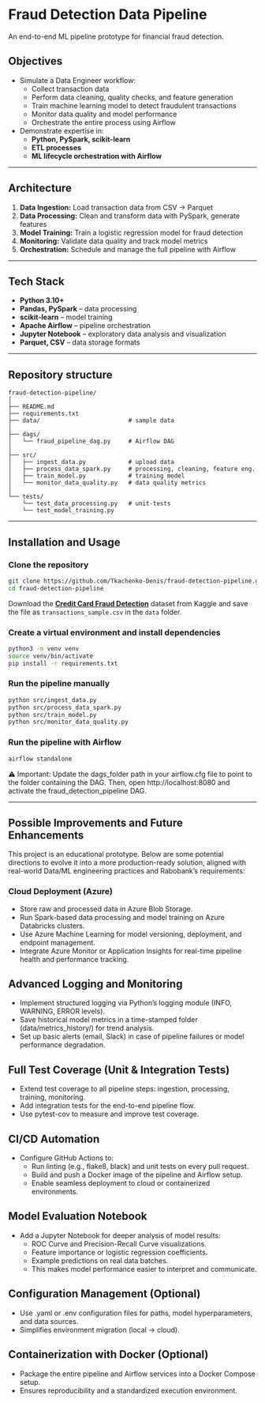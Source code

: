 # Fraud Detection Data Pipeline

An end-to-end ML pipeline prototype for financial fraud detection.

## Objectives

- Simulate a Data Engineer workflow:
  - Collect transaction data
  - Perform data cleaning, quality checks, and feature generation
  - Train machine learning model to detect fraudulent transactions
  - Monitor data quality and model performance
  - Orchestrate the entire process using Airflow
- Demonstrate expertise in:
  - **Python, PySpark, scikit-learn**
  - **ETL processes**
  - **ML lifecycle orchestration with Airflow**

---

## Architecture

1. **Data Ingestion:** Load transaction data from CSV → Parquet  
2. **Data Processing:** Clean and transform data with PySpark, generate features  
3. **Model Training:** Train a logistic regression model for fraud detection  
4. **Monitoring:** Validate data quality and track model metrics  
5. **Orchestration:** Schedule and manage the full pipeline with Airflow  

---

## Tech Stack

- **Python 3.10+**
- **Pandas, PySpark** – data processing
- **scikit-learn** – model training
- **Apache Airflow** – pipeline orchestration
- **Jupyter Notebook** – exploratory data analysis and visualization
- **Parquet, CSV** – data storage formats

---

## Repository structure

```plaintext
fraud-detection-pipeline/
│
├── README.md
├── requirements.txt
├── data/                         # sample data
│
├── dags/
│   └── fraud_pipeline_dag.py     # Airflow DAG
│
├── src/
│   ├── ingest_data.py            # upload data
│   ├── process_data_spark.py     # processing, cleaning, feature eng.
│   ├── train_model.py            # training model
│   └── monitor_data_quality.py   # data quality metrics
│
└── tests/
    └── test_data_processing.py   # unit-tests
    └── test_model_training.py

```

---

## Installation and Usage

### Clone the repository

```bash
git clone https://github.com/Tkachenko-Denis/fraud-detection-pipeline.git
cd fraud-detection-pipeline
```
Download the [**Credit Card Fraud Detection**](https://www.kaggle.com/datasets/mlg-ulb/creditcardfraud) dataset from Kaggle and save the file as `transactions_sample.csv` in the `data` folder.


### Create a virtual environment and install dependencies
```bash
python3 -m venv venv
source venv/bin/activate
pip install -r requirements.txt
```
### Run the pipeline manually
```bash
python src/ingest_data.py
python src/process_data_spark.py
python src/train_model.py
python src/monitor_data_quality.py
```
### Run the pipeline with Airflow
```bash
airflow standalone
```
⚠️ Important: Update the dags_folder path in your airflow.cfg file to point to the folder containing the DAG.
Then, open http://localhost:8080 and activate the fraud_detection_pipeline DAG.

---

## Possible Improvements and Future Enhancements
This project is an educational prototype. Below are some potential directions to evolve it into a more production-ready solution, aligned with real-world Data/ML engineering practices and Rabobank’s requirements:

### Cloud Deployment (Azure)
- Store raw and processed data in Azure Blob Storage.
- Run Spark-based data processing and model training on Azure Databricks clusters.
- Use Azure Machine Learning for model versioning, deployment, and endpoint management.
- Integrate Azure Monitor or Application Insights for real-time pipeline health and performance tracking.

## Advanced Logging and Monitoring
- Implement structured logging via Python’s logging module (INFO, WARNING, ERROR levels).
- Save historical model metrics in a time-stamped folder (data/metrics_history/) for trend analysis.
- Set up basic alerts (email, Slack) in case of pipeline failures or model performance degradation.

## Full Test Coverage (Unit & Integration Tests)
- Extend test coverage to all pipeline steps: ingestion, processing, training, monitoring.
- Add integration tests for the end-to-end pipeline flow.
- Use pytest-cov to measure and improve test coverage.

## CI/CD Automation
- Configure GitHub Actions to:
  - Run linting (e.g., flake8, black) and unit tests on every pull request.
  - Build and push a Docker image of the pipeline and Airflow setup.
  - Enable seamless deployment to cloud or containerized environments.

## Model Evaluation Notebook
- Add a Jupyter Notebook for deeper analysis of model results:
  - ROC Curve and Precision-Recall Curve visualizations.
  - Feature importance or logistic regression coefficients.
  - Example predictions on real data batches.
  - This makes model performance easier to interpret and communicate.

## Configuration Management (Optional)
- Use .yaml or .env configuration files for paths, model hyperparameters, and data sources.
- Simplifies environment migration (local → cloud).

## Containerization with Docker (Optional)
- Package the entire pipeline and Airflow services into a Docker Compose setup.
- Ensures reproducibility and a standardized execution environment.
